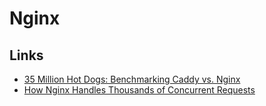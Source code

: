 # Nginx

## Links

- [35 Million Hot Dogs: Benchmarking Caddy vs. Nginx](https://blog.tjll.net/reverse-proxy-hot-dog-eating-contest-caddy-vs-nginx/)
- [How Nginx Handles Thousands of Concurrent Requests](https://newsletter.scalablethread.com/p/how-nginx-handles-thousands-of-concurrent)
